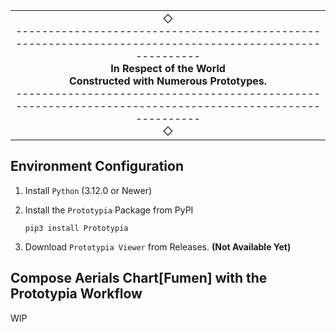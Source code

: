 <table align="center"><tr><td align="center" width="9999">
◇<br />
--------------------------------------------------------------------------------------------------------<br />
<b>In Respect of the World<br />
Constructed with Numerous Prototypes.</b><br />
--------------------------------------------------------------------------------------------------------<br />◇
</td></tr></table>

## Environment Configuration

1. Install `Python` (3.12.0 or Newer)

2. Install the `Prototypia` Package from PyPI
   
   ```shell
   pip3 install Prototypia
   ```

3. Download `Prototypia Viewer` from Releases.  **(Not Available Yet)**  

## Compose Aerials Chart[Fumen] with the Prototypia Workflow

WIP